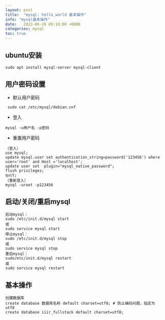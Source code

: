 ```yaml
---
layout: post
title:  "mysql: hello_world 基本操作"
info: "mysql基本操作"
date:   2023-06-28 09:10:00 +0800
categories: mysql
toc: true
---
```




## ubuntu安装
```
sudo apt install mysql-server mysql-client
```

## 用户密码设置
- 默认用户密码
```
 sudo cat /etc/mysql/debian.cnf
```
- 登入
```
mysql -u用户名 -p密码
```
- 重置用户密码
```
（登入）
use mysql;
update mysql.user set authentication_string=password('123456') where user='root' and Host ='localhost'; 
update user set  plugin="mysql_native_password";     
flush privileges;
quit; 
（重新登入）
mysql -uroot -p123456
```

## 启动/关闭/重启mysql
```
启动mysql：
sudo /etc/init.d/mysql start
或
sudo service mysql start
停止mysql：
sudo /etc/init.d/mysql stop
或
sudo service mysql stop
重启mysql：
sudo/etc/init.d/mysql restart
或
sudo service mysql restart
```

## 基本操作
```
创建数据库
create database 数据库名称 default charset=utf8; # 防止编码问题，指定为 utf8
create database iiir_fullstack default charset=utf8;
```

